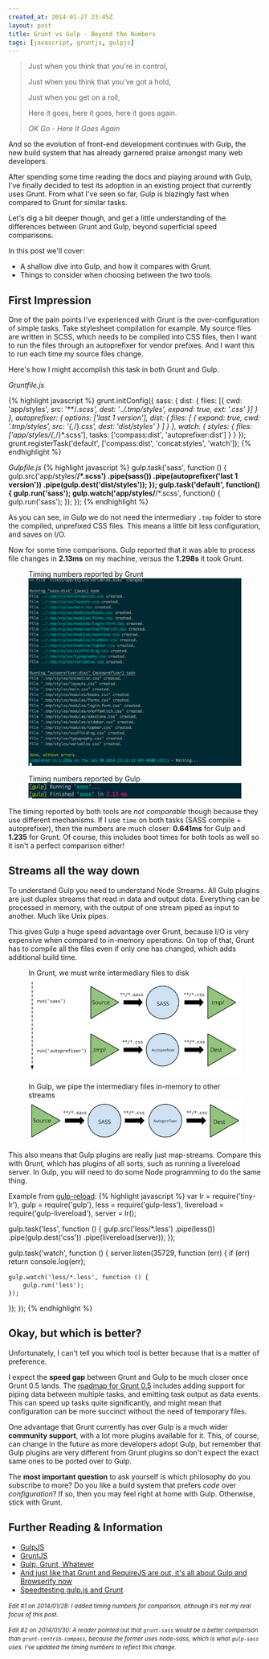 ```yaml
---
created_at: 2014-01-27 23:45Z
layout: post
title: Grunt vs Gulp - Beyond the Numbers
tags: [javascript, gruntjs, gulpjs]
---
```


<blockquote>
  <p>Just when you think that you're in control,</p>
  <p>Just when you think that you've got a hold,</p>
  <p>Just when you get on a roll,</p>
  <p>Here it goes, here it goes, here it goes again.</p>
  <p><cite> OK Go - Here It Goes Again</cite></p>
</blockquote>

And so the evolution of front-end development continues with Gulp,
the new build system that has already garnered praise amongst many
web developers.

After spending some time reading the docs and playing around with
Gulp, I've finally decided to test its adoption in an existing
project that currently uses Grunt. From what I've seen so far,
Gulp is blazingly fast when compared to Grunt for similar tasks.

Let's dig a bit deeper though, and get a little understanding of the
differences between Grunt and Gulp, beyond superficial speed comparisons.

In this post we'll cover:
- A shallow dive into Gulp, and how it compares with Grunt.
- Things to consider when choosing between the two tools.

## First Impression

One of the pain points I've experienced with Grunt is the over-configuration
of simple tasks. Take stylesheet compilation for example. My source files are
written in SCSS, which needs to be compiled into CSS files, then I want to run
the files through an autoprefixer for vendor prefixes. And I want this to run
each time my source files change.

Here's how I might accomplish this task in both Grunt and Gulp.

*Gruntfile.js*

{% highlight javascript %}
grunt.initConfig({
  sass: {
    dist: {
      files: [{
        cwd: 'app/styles',
        src: '**/*.scss',
        dest: '../.tmp/styles',
        expand: true,
        ext: '.css'
      }]
    }
  },
  autoprefixer: {
    options: ['last 1 version'],
    dist: {
      files: [
        {
          expand: true,
          cwd: '.tmp/styles',
          src: '{,*/}*.css',
          dest: 'dist/styles'
        }
      ]
    }
  },
  watch: {
    styles: {
      files: ['app/styles/{,*/}*.scss'],
      tasks: ['compass:dist', 'autoprefixer:dist']
    }
  }
});
grunt.registerTask('default', ['compass:dist', 'concat:styles', 'watch']);
{% endhighlight %}

*Gulpfile.js*
{% highlight javascript %}
gulp.task('sass', function () {
  gulp.src('app/styles/**/*.scss')
    .pipe(sass())
    .pipe(autoprefixer('last 1 version'))
    .pipe(gulp.dest('dist/styles'));
});
gulp.task('default', function() {
  gulp.run('sass');
  gulp.watch('app/styles/**/*.scss', function() {
    gulp.run('sass');
  });
});
{% endhighlight %}

As you can see, in Gulp we do not need the intermediary `.tmp` folder to
store the compiled, unprefixed CSS files. This means a little bit less configuration,
and saves on I/O.

Now for some time comparisons. Gulp reported that it was able to process file changes
in **2.13ms** on my machine, versus the **1.298s** it took Grunt.

<figure>
  <figcaption>
    Timing numbers reported by Grunt
  </figcaption>
  <img src="/images/grunt-compile-2.png" alt="Grunt timing">
</figure>

<span></span>

<figure>
  <figcaption>
    Timing numbers reported by Gulp
  </figcaption>
  <img src="/images/gulp-compile.png" alt="Gulp timing">
</figure>

The timing reported by both tools are *not comparable* though because they use different mechanisms.
If I use `time` on both tasks (SASS compile + autoprefixer), then the numbers are much closer:
**0.641ms** for Gulp and **1.235** for Grunt. Of course, this includes boot times for both tools as
well so it isn't a perfect comparison either!

## Streams all the way down

To understand Gulp you need to understand Node Streams. All Gulp plugins are
just duplex streams that read in data and output data. Everything can be processed
in memory, with the output of one stream piped as input to another. Much like Unix pipes.

This gives Gulp a huge speed advantage over Grunt, because I/O is very expensive when
compared to in-memory operations. On top of that, Grunt has to compile all the files even if
only one has changed, which adds additional build time.

<figure>
  <figcaption>
    In Grunt, we must write intermediary files to disk
  </figcaption>
  <img src="/images/grunt-flow-2.png" alt="Grunt flow">
</figure>

<span></span>

<figure>
  <figcaption>
    In Gulp, we pipe the intermediary files in-memory to other streams
  </figcaption>
  <img src="/images/gulp-flow.png" alt="Gulp flow">
</figure>

This also means that Gulp plugins are really just map-streams. Compare this with Grunt, which has
plugins of all sorts, such as running a livereload server. In Gulp, you will need to do some Node
programming to do the same thing.

Example from [gulp-reload](https://npmjs.org/package/gulp-livereload):
{% highlight javascript %}
var lr = require('tiny-lr'),
    gulp = require('gulp'),
    less = require('gulp-less'),
    livereload = require('gulp-livereload'),
    server = lr();

gulp.task('less', function () {
  gulp.src('less/*.less')
    .pipe(less())
    .pipe(gulp.dest('css'))
    .pipe(livereload(server));
});

gulp.task('watch', function () {
  server.listen(35729, function (err) {
    if (err) return console.log(err);

    gulp.watch('less/*.less', function () {
        gulp.run('less');
    });
  });
});
{% endhighlight %}

## Okay, but which is better?

Unfortunately, I can't tell you which tool is better because that is a matter of preference.

I expect the **speed gap** between Grunt and Gulp to be much closer once Grunt 0.5 lands. The [roadmap
for Grunt 0.5](https://github.com/gruntjs/grunt-docs/blob/master/Roadmap.md) includes adding support for
piping data between multiple tasks, and emitting task output as data events. This can speed up tasks
quite significantly, and might mean that configuration can be more succinct without the need of temporary
files.

One advantage that Grunt currently has over Gulp is a much wider **community support**, with a lot
more plugins available for it. This, of course, can change in the future as more developers adopt Gulp,
but remember that Gulp plugins are very different from Grunt plugins so don't expect the exact same ones
to be ported over to Gulp.

The **most important question** to ask yourself is which philosophy do you subscribe to more? Do you
like a build system that prefers *code* over *configuration*? If so, then you may feel right at home
with Gulp. Otherwise, stick with Grunt.

## Further Reading & Information

- [GulpJS](http://gulpjs.com/)
- [GruntJS](http://gruntjs.com/)
- [Gulp, Grunt, Whatever](http://blog.ponyfoo.com/2014/01/09/gulp-grunt-whatever)
- [And just like that Grunt and RequireJS are out, it's all about Gulp and Browserify now](http://www.100percentjs.com/just-like-grunt-gulp-browserify-now/)
- [Speedtesting gulp.js and Grunt](http://labs.tmw.co.uk/2014/01/speedtesting-gulp-and-grunt/)

<small class="muted">*Edit #1 on 2014/01/28: I added timing numbers for comparison, although it's not my real
focus of this post.*</small>

<small class="muted">*Edit #2 on 2014/01/30: A reader pointed out that `grunt-sass` would be a better comparison than `grunt-contrib-compass`,
  because the former uses node-sass, which is what `gulp-sass` uses. I've updated the timing numbers to reflect this change.*</small>

